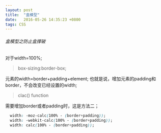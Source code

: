 ```yaml
---
layout: post
title:  "盒模型"
date:   2016-05-26 14:35:23 +0800
tags: CSS
---
```

###### 盒模型之防止盒撑破


对于width=100%;
> box-sizing:border-box;

元素的width=border+padding+element;
也就是说，增加元素的padding和border，不会改变已经设置的width;

> clac() function


需要增加border或者padding时，这是方法二；


```css
  width: -moz-calc(100% - (border+padding));
  width: -webkit-calc(100% - (border+padding));
  width: calc(100% - (border+padding));
